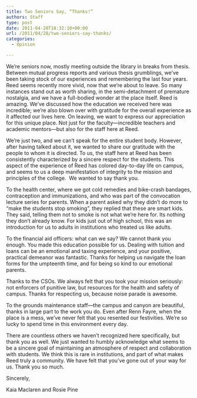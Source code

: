 ```yaml
---
title: Two Seniors Say, “Thanks!”
authors: Staff
type: post
date: 2011-04-28T18:32:10+00:00
url: /2011/04/28/two-seniors-say-thanks/
categories:
  - Opinion

---
```

We’re seniors now, mostly meeting outside the library in breaks from thesis. Between mutual progress reports and various thesis grumblings, we’ve been taking stock of our experiences and remembering the last four years. Reed seems recently more vivid, now that we’re about to leave. So many instances stand out as worth sharing, in the semi-detachment of premature nostalgia, and we have a full-bodied wonder at the place itself. Reed is amazing. We’ve discussed how the education we received here was incredible; we’re also blown over with gratitude for the overall experience as it affected our lives here. On leaving, we want to express our appreciation for this unique place. Not just for the faculty—incredible teachers and academic mentors—but also for the staff here at Reed.

We’re just two, and we can’t speak for the entire student body. However, after having talked about it, we wanted to share our gratitude with the people to whom it is directed. To us, the staff here at Reed has been consistently characterized by a sincere respect for the students. This aspect of the experience of Reed has colored day-to-day life on campus, and seems to us a deep manifestation of integrity to the mission and principles of the college.  We wanted to say thank you.

To the health center, where we got cold remedies and bike-crash bandages, contraception and immunizations, and who was part of the convocation lecture series for parents. When a parent asked why they didn’t do more to “make the students stop smoking”, they replied that these are smart kids. They said, telling them not to smoke is not what we’re here for. Its nothing they don’t already know. For kids just out of high school, this was an introduction for us to adults in institutions who treated us like adults.

To the financial aid officers: what can we say? We cannot thank you enough. You made this education possible for us. Dealing with tuition and loans can be an emotional and taxing experience, and your positive, practical demeanor was fantastic. Thanks for helping us navigate the loan forms for the umpteenth time, and for being so kind to our emotional parents.

Thanks to the CSOs. We always felt that you took your mission seriously: not enforcers of punitive law, but resources for the health and safety of campus. Thanks for respecting us, because noise parade is awesome.
  
To the grounds maintenance staff—the campus and canyon are beautiful, thanks in large part to the work you do. Even after Renn Fayre, when the place is a mess, we’ve never felt that you resented our festivities. We’re so lucky to spend time in this environment every day.

There are countless others we haven’t recognized here specifically, but thank you as well. We just wanted to humbly acknowledge what seems to be a sincere goal of maintaining an atmosphere of respect and collaboration with students. We think this is rare in institutions, and part of what makes Reed truly a community. We have felt that you’ve gone out of your way for us. Thank you so much.

Sincerely,
  
Kaia Maclaren and Rosie Pine
